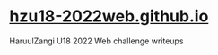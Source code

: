 # [hzu18-2022web.github.io](https://sanchir2011.github.io/hzu18-2022web/)
HaruulZangi U18 2022 Web challenge writeups
